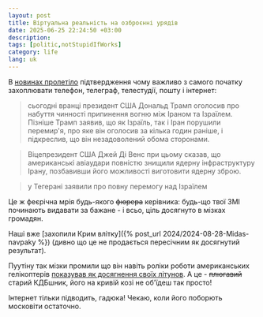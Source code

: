```yaml
---
layout: post
title: Віртуальна реальність на озброєнні урядів
date: 2025-06-25 22:24:50 +03:00
description: 
tags: [politic,notStupidIfWorks]
category: life
lang: uk
---
```


В 
[новинах пролетіло](https://www.slovoidilo.ua/2025/06/24/novyna/svit/iranska-vlada-oholosyla-pro-peremohu-konflikti-izrayilem)
підтвердження чому важливо з самого початку захоплювати телефон, телеграф, телестудії, пошту і інтернет:

> сьогодні вранці президент США Дональд Трамп оголосив про набуття чинності припинення вогню між Іраном та Ізраїлем. Пізніше Трамп заявив, що як Ізраїль, так і Іран порушили перемир'я, про яке він оголосив за кілька годин раніше, і підкреслив, що він незадоволений обома сторонами.

> Віцепрезидент США Джей Ді Венс при цьому сказав, що американські авіаудари повністю знищили ядерну інфраструктуру Ірану, позбавивши його можливості виготовити ядерну зброю.

> у Тегерані заявили про повну перемогу над Ізраїлем 

Це ж феєрічна мрія будь-якого ~~фюрера~~ керівника:
будь-що твої ЗМІ починають видавати за бажане - і всьо, ціль досягнуто в мізках громадян. 

Наші вже [захопили Крим влітку]({% post_url 2024/2024-08-28-Midas-navpaky %}) (дивно що це не продається пересічним як досягнутий результат).

Пуутіну так мізки промили що він навіть роліки роботи американських гелікоптерів 
[показував як досягнення своїх літунов](https://www.ukrinform.ua/rubric-world/2251203-putin-pokazav-u-filmi-olivera-stouna-fejkovoe-video-zmi.html).
А це - ~~плюгавий~~ старий КДБшник, його на кривій козі не об'їдеш так просто! 

Інтернет тільки підводить, гадюка!
Чекаю, коли його поборють московіти остаточно.
